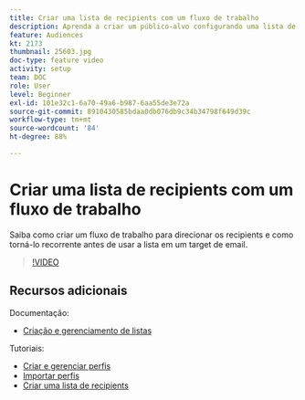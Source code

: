 ```yaml
---
title: Criar uma lista de recipients com um fluxo de trabalho
description: Aprenda a criar um público-alvo configurando uma lista de recipients do Explorer.
feature: Audiences
kt: 2173
thumbnail: 25603.jpg
doc-type: feature video
activity: setup
team: DOC
role: User
level: Beginner
exl-id: 101e32c1-6a70-49a6-b987-6aa55de3e72a
source-git-commit: 8910430585bdaa0db076db9c34b34798f649d39c
workflow-type: tm+mt
source-wordcount: '84'
ht-degree: 88%

---
```


# Criar uma lista de recipients com um fluxo de trabalho

Saiba como criar um fluxo de trabalho para direcionar os recipients e como torná-lo recorrente antes de usar a lista em um target de email.

>[!VIDEO](https://video.tv.adobe.com/v/25603?quality=12)

## Recursos adicionais

Documentação:

* [Criação e gerenciamento de listas](https://experienceleague.adobe.com/docs/campaign-classic/using/getting-started/profile-management/creating-and-managing-lists.html?lang=en)

Tutoriais:

* [Criar e gerenciar perfis](/help/profile-management/create-and-manage-profiles.md)
* [Importar perfis](/help/data-management/importing-profiles.md)
* [Criar uma lista de recipients](/help/profile-management/creating-a-list-of-recipients.md)
